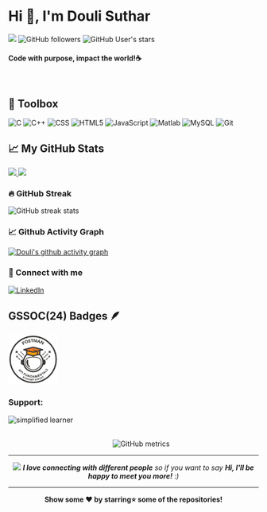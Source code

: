 <strong><h1>Hi 👋, I'm Douli Suthar</h1></strong>

![](https://komarev.com/ghpvc/?username=doulisuthar&color=red)
![GitHub followers](https://img.shields.io/github/followers/doulisuthar?style=social)
![GitHub User's stars](https://img.shields.io/github/stars/doulisuthar?style=social)

<h4>Code with purpose, impact the world!☕ </h4>
 
<br/>
 
## 🧰 Toolbox
![C](https://img.shields.io/badge/-C-333333?style=flat&logo=C&logoColor=00599C)
![C++](https://img.shields.io/badge/-C++-333333?style=flat&logo=C%2B%2B&logoColor=00599C)
![CSS](https://img.shields.io/badge/-CSS-333333?style=flat&logo=CSS3&logoColor=1572B6)
![HTML5](https://img.shields.io/badge/-HTML5-333333?style=flat&logo=HTML5)
![JavaScript](https://img.shields.io/badge/-JavaScript-333333?style=flat&logo=javascript)
![Matlab](https://img.shields.io/badge/-Matlab-333333?style=flat&logo=Matlab&logoColor=00599C)
![MySQL](https://img.shields.io/badge/-MySQL-333333?style=flat&logo=MySQL&logoColor=00599C)
![Git](https://img.shields.io/badge/-Git-333333?style=flat&logo=git)

## &#x1f4c8; My GitHub Stats
<a href="https://github.com/doulisuthar">
  <img height="180em" src="https://github-readme-stats.vercel.app/api?username=doulisuthar&theme=dark&show_icons=true" />
  <img height="180em" src="https://github-readme-stats.vercel.app/api/top-langs/?username=doulisuthar&theme=dark&layout=compact" />
</a>

### 🔥 GitHub Streak
![GitHub streak stats](https://github-readme-streak-stats.herokuapp.com/?user=doulisuthar&theme=highcontrast)

### 📈 Github Activity Graph
[![Douli's github activity graph](https://activity-graph.herokuapp.com/graph?username=doulisuthar&theme=react-dark)](https://github.com/doulisuthar/github-readme-activity-graph)

### 🤝 Connect with me
<a href="https://www.linkedin.com/in/doulisuthar/"><img alt="LinkedIn" src="https://img.shields.io/badge/LinkedIn-black?style=flat-square&logo=linkedin"></a>

## GSSOC(24) Badges 🪶
<div align='left'>
  <img src="https://raw.githubusercontent.com/girlscript/gssoc-website-new/main/public/badges/postman.png" width="100px" height="100px" />
</div>

<h3 align="left">Support:</h3>
<p><a href="https://www.buymeacoffee.com/simplified"> <img align="left" src="https://cdn.buymeacoffee.com/buttons/v2/default-yellow.png" height="50" width="210" alt="simplified learner" /></a></p><br><br>

![GitHub metrics](https://metrics.lecoq.io/doulisuthar)

<hr>
<div align="center"><img src="https://media.giphy.com/media/LnQjpWaON8nhr21vNW/giphy.gif" width="60"> <em><b>I love connecting with different people</b> so if you want to say <b>Hi, I'll be happy to meet you more!</b> :)</em></div>

--------
<div align="center"><strong>Show some ❤️️ by starring⭐ some of the repositories!</strong></div>
